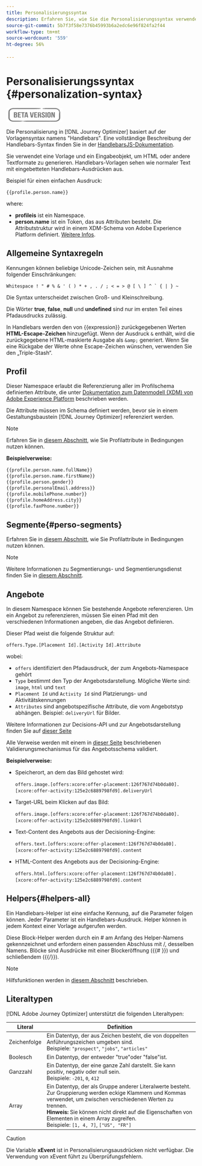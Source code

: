 ```yaml
---
title: Personalisierungssyntax
description: Erfahren Sie, wie Sie die Personalisierungssyntax verwenden
source-git-commit: 5b7f3f58e7376b45993b6a2edc6e96f824fa2f44
workflow-type: tm+mt
source-wordcount: '559'
ht-degree: 56%

---
```



# Personalisierungssyntax {#personalization-syntax}

![](../assets/do-not-localize/badge.png)

Die Personalisierung in [!DNL Journey Optimizer] basiert auf der Vorlagensyntax namens &quot;Handlebars&quot;.
Eine vollständige Beschreibung der Handlebars-Syntax finden Sie in der [HandlebarsJS-Dokumentation](https://handlebarsjs.com/).

Sie verwendet eine Vorlage und ein Eingabeobjekt, um HTML oder andere Textformate zu generieren. Handlebars-Vorlagen sehen wie normaler Text mit eingebetteten Handlebars-Ausdrücken aus.

Beispiel für einen einfachen Ausdruck:

```
{{profile.person.name}}
```

where:

* **profileis** ist ein Namespace.
* **person.name** ist ein Token, das aus Attributen besteht. Die Attributstruktur wird in einem XDM-Schema von Adobe Experience Platform definiert. [Weitere Infos](https://experienceleague.adobe.com/docs/experience-platform/xdm/home.html?lang=de).

## Allgemeine Syntaxregeln

Kennungen können beliebige Unicode-Zeichen sein, mit Ausnahme folgender Einschränkungen:

```
Whitespace ! " # % & ' ( ) * + , . / ; < = > @ [ \ ] ^ ` { | } ~
```

Die Syntax unterscheidet zwischen Groß- und Kleinschreibung.

Die Wörter **true**, **false**, **null** und **undefined** sind nur im ersten Teil eines Pfadausdrucks zulässig.

In Handlebars werden den von {{expression}} zurückgegebenen Werten **HTML-Escape-Zeichen** hinzugefügt. Wenn der Ausdruck `&` enthält, wird die zurückgegebene HTML-maskierte Ausgabe als `&amp;` generiert. Wenn Sie eine Rückgabe der Werte ohne Escape-Zeichen wünschen, verwenden Sie den „Triple-Stash“.

## Profil

Dieser Namespace erlaubt die Referenzierung aller im Profilschema definierten Attribute, die unter [Dokumentation zum Datenmodell (XDM) von Adobe Experience Platform](https://experienceleague.adobe.com/docs/experience-platform/xdm/home.html) beschrieben werden.

Die Attribute müssen im Schema definiert werden, bevor sie in einem Gestaltungsbaustein [!DNL Journey Optimizer] referenziert werden.

>[!NOTE]
>
>Erfahren Sie in [diesem Abschnitt](functions/helpers.md#if-function), wie Sie Profilattribute in Bedingungen nutzen können.

**Beispielverweise:**

```
{{profile.person.name.fullName}}
{{profile.person.name.firstName}}
{{profile.person.gender}}
{{profile.personalEmail.address}}
{{profile.mobilePhone.number}}
{{profile.homeAddress.city}}
{{profile.faxPhone.number}}
```

## Segmente{#perso-segments}

Erfahren Sie in [diesem Abschnitt](functions/helpers.md#if-function), wie Sie Profilattribute in Bedingungen nutzen können.

>[!NOTE]
>Weitere Informationen zu Segmentierungs- und Segmentierungsdienst finden Sie in [diesem Abschnitt](../segment/about-segments.md).


## Angebote

In diesem Namespace können Sie bestehende Angebote referenzieren.
Um ein Angebot zu referenzieren, müssen Sie einen Pfad mit den verschiedenen Informationen angeben, die das Angebot definieren.

Dieser Pfad weist die folgende Struktur auf:

```
offers.Type.[Placement Id].[Activity Id].Attribute
```

wobei:

* `offers` identifiziert den Pfadausdruck, der zum Angebots-Namespace gehört
* `Type`  bestimmt den Typ der Angebotsdarstellung. Mögliche Werte sind: `image`, `html` und `text`
* `Placement Id` und  `Activity Id` sind Platzierungs- und Aktivitätskennungen
* `Attributes` sind angebotspezifische Attribute, die vom Angebotstyp abhängen. Beispiel: `deliveryUrl` für Bilder.

Weitere Informationen zur Decisions-API und zur Angebotsdarstellung finden Sie auf [dieser Seite](../../using/offers/api-reference/decisions-api/deliver-offers.md)

Alle Verweise werden mit einem in [dieser Seite](personalization-validation.md) beschriebenen Validierungsmechanismus für das Angebotsschema validiert.

**Beispielverweise:**

* Speicherort, an dem das Bild gehostet wird:

   `offers.image.[offers:xcore:offer-placement:126f767d74b0da80].[xcore:offer-activity:125e2c6889798fd9].deliveryUrl`

* Target-URL beim Klicken auf das Bild:

   `offers.image.[offers:xcore:offer-placement:126f767d74b0da80].[xcore:offer-activity:125e2c6889798fd9].linkUrl`

* Text-Content des Angebots aus der Decisioning-Engine:

   `offers.text.[offers:xcore:offer-placement:126f767d74b0da80].[xcore:offer-activity:125e2c6889798fd9].content`

* HTML-Content des Angebots aus der Decisioning-Engine:

   `offers.html.[offers:xcore:offer-placement:126f767d74b0da80].[xcore:offer-activity:125e2c6889798fd9].content`


## Helpers{#helpers-all}

Ein Handlebars-Helper ist eine einfache Kennung, auf die Parameter folgen können.
Jeder Parameter ist ein Handlebars-Ausdruck. Helper können in jedem Kontext einer Vorlage aufgerufen werden.

Diese Block-Helper werden durch ein # am Anfang des Helper-Namens gekennzeichnet und erfordern einen passenden Abschluss mit /, desselben Namens.
Blöcke sind Ausdrücke mit einer Blockeröffnung ({{# }}) und schließendem ({{/}}).


>[!NOTE]
>
>Hilfsfunktionen werden in [diesem Abschnitt](functions/helpers.md) beschrieben.


## Literaltypen

[!DNL Adobe Journey Optimizer] unterstützt die folgenden Literaltypen:

| Literal | Definition |
| ------- | ---------- |
| Zeichenfolge | Ein Datentyp, der aus Zeichen besteht, die von doppelten Anführungszeichen umgeben sind. <br>Beispiele: `"prospect"`, `"jobs"`, `"articles"` |
| Boolesch | Ein Datentyp, der entweder &quot;true&quot;oder &quot;false&quot;ist. |
| Ganzzahl | Ein Datentyp, der eine ganze Zahl darstellt. Sie kann positiv, negativ oder null sein. <br>Beispiele: `-201`, `0`, `412` |
| Array | Ein Datentyp, der als Gruppe anderer Literalwerte besteht. Zur Gruppierung werden eckige Klammern und Kommas verwendet, um zwischen verschiedenen Werten zu trennen. <br> **Hinweis:** Sie können nicht direkt auf die Eigenschaften von Elementen in einem Array zugreifen. <br> Beispiele: `[1, 4, 7]`, `["US", "FR"]` |

>[!CAUTION]
>
>Die Variable **xEvent** ist in Personalisierungsausdrücken nicht verfügbar. Die Verwendung von xEvent führt zu Überprüfungsfehlern.
